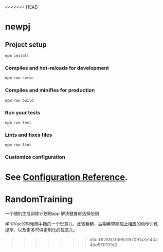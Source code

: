 <<<<<<< HEAD
# newpj

## Project setup
```
npm install
```

### Compiles and hot-reloads for development
```
npm run serve
```

### Compiles and minifies for production
```
npm run build
```

### Run your tests
```
npm run test
```

### Lints and fixes files
```
npm run lint
```

### Customize configuration
See [Configuration Reference](https://cli.vuejs.org/config/).
=======
# RandomTraining
一个随机生成训练计划的app 解决健身房选择恐惧

学习Vue的时候随手撸的一个玩意儿，比较粗糙，后期希望能加上相应的动作训练提示，以及更多可供定制化的玩意儿。
>>>>>>> d0cd1f78803699d167091a3e140a4bd57ff191d2
